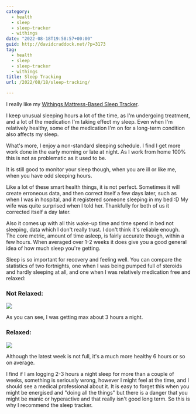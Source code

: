 ```yaml
---
category:
  - health
  - sleep
  - sleep-tracker
  - withings
date: "2022-08-18T19:58:57+00:00"
guid: http://davidcraddock.net/?p=3173
tag:
  - health
  - sleep
  - sleep-tracker
  - withings
title: Sleep Tracking
url: /2022/08/18/sleep-tracking/

---
```

I really like my [Withings Mattress-Based Sleep Tracker](https://www.withings.com/it/en/sleep-analyzer).

I keep unusual sleeping hours a lot of the time, as I'm undergoing treatment, and a lot of the medication I'm taking effect my sleep. Even when I'm relatively healthy, some of the medication I'm on for a long-term condition also affects my sleep.

What's more, I enjoy a non-standard sleeping schedule. I find I get more work done in the early morning or late at night. As I work from home 100% this is not as problematic as it used to be.

It is still good to monitor your sleep though, when you are ill or like me, when you have odd sleeping hours.

Like a lot of these smart health things, it is not perfect. Sometimes it will create erroneous data, and then correct itself a few days later, such as when I was in hospital, and it registered someone sleeping in my bed :D My wife was quite surprised when I told her. Thankfully for both of us it corrected itself a day later.

Also it comes up with all this wake-up time and time spend in bed not sleeping, data which I don't really trust. I don't think it's reliable enough. The core metric, amount of time asleep, is fairly accurate though, within a few hours. When averaged over 1-2 weeks it does give you a good general idea of how much sleep you're getting.

Sleep is so important for recovery and feeling well. You can compare the statistics of two fortnights, one when I was being pumped full of steroids and hardly sleeping at all, and one when I was relatively medication free and relaxed:

### Not Relaxed:

![](/wp-content/uploads/2022/08/sleep-then.png)

As you can see, I was getting max about 3 hours a night.

### Relaxed:

![](/wp-content/uploads/2022/08/latest-sleep.png)

Although the latest week is not full, it's a much more healthy 6 hours or so on average.

I find if I am logging 2-3 hours a night sleep for more than a couple of weeks, something is seriously wrong, however I might feel at the time, and I should see a medical professional about it. It is easy to forget this when you might be energised and "doing all the things" but there is a danger that you might be manic or hyperactive and that really isn't good long term. So this is why I recommend the sleep tracker.
